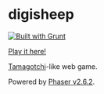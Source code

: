 # digisheep
[![Built with Grunt](https://cdn.gruntjs.com/builtwith.png)](http://gruntjs.com/)

[Play it here!](http://ethanyoung.github.io/digisheep/)

[Tamagotchi](https://en.wikipedia.org/wiki/Tamagotchi)-like web game.

Powered by [Phaser v2.6.2](https://github.com/photonstorm/phaser/tree/v2.6.2).
